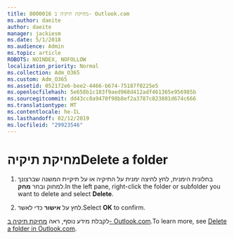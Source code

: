 ```yaml
---
title: 8000016 מחיקת תיקיה ב- Outlook.com
ms.author: daeite
author: daeite
manager: jackiesm
ms.date: 5/1/2018
ms.audience: Admin
ms.topic: article
ROBOTS: NOINDEX, NOFOLLOW
localization_priority: Normal
ms.collection: Adm_O365
ms.custom: Adm_O365
ms.assetid: 052172e6-bee2-4466-b674-75187f0225e5
ms.openlocfilehash: 5e658b1c183f9aed968d412adf461365e956985b
ms.sourcegitcommit: dd43cc0a9470f98b8ef2a3787c823801d674c666
ms.translationtype: MT
ms.contentlocale: he-IL
ms.lasthandoff: 02/12/2019
ms.locfileid: "29923546"
---
```

# <a name="delete-a-folder"></a><span data-ttu-id="710b8-102">מחיקת תיקיה</span><span class="sxs-lookup"><span data-stu-id="710b8-102">Delete a folder</span></span>

1. <span data-ttu-id="710b8-103">בחלונית הימנית, לחץ לחיצה ימנית על התיקיה או על תיקיית המשנה שברצונך למחוק ובחר **מחק**.</span><span class="sxs-lookup"><span data-stu-id="710b8-103">In the left pane, right-click the folder or subfolder you want to delete and select **Delete**.</span></span> 
    
2. <span data-ttu-id="710b8-104">לחץ על **אישור** כדי לאשר.</span><span class="sxs-lookup"><span data-stu-id="710b8-104">Select **OK** to confirm.</span></span> 
    
<span data-ttu-id="710b8-105">לקבלת מידע נוסף, ראה [מחיקת תיקיה ב- Outlook.com](https://go.microsoft.com/fwlink/p/?linkid=873134).</span><span class="sxs-lookup"><span data-stu-id="710b8-105">To learn more, see [Delete a folder in Outlook.com](https://go.microsoft.com/fwlink/p/?linkid=873134).</span></span>
  

